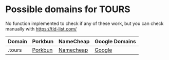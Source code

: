 # Possible domains for TOURS

No function implemented to check if any of these work, but you can check manually with https://tld-list.com/

| Domain | Porkbun | NameCheap | Google Domains |
|---|---|---|---|
| .tours | [Porkbun](https://porkbun.com/checkout/search?prb=e814663da1&tlds=&idnLanguage=&search=search&q=.tours) | [Namecheap](https://www.namecheap.com/domains/registration/results/?domain=.tours) | [Google](https://domains.google.com/registrar/search?searchTerm=.tours) |
